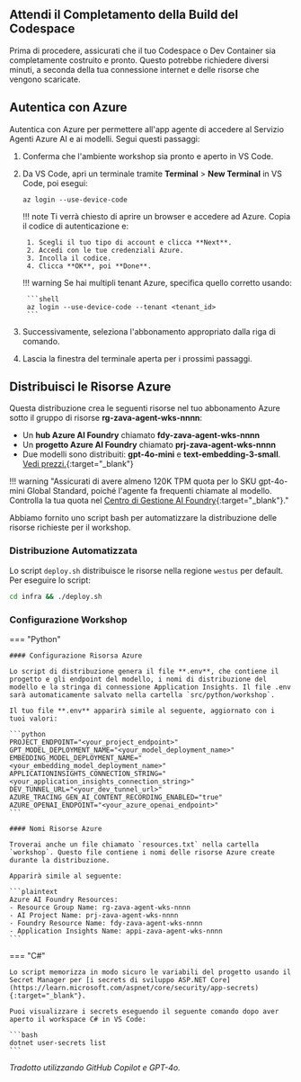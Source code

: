 ## Attendi il Completamento della Build del Codespace

Prima di procedere, assicurati che il tuo Codespace o Dev Container sia completamente costruito e pronto. Questo potrebbe richiedere diversi minuti, a seconda della tua connessione internet e delle risorse che vengono scaricate.

## Autentica con Azure

Autentica con Azure per permettere all'app agente di accedere al Servizio Agenti Azure AI e ai modelli. Segui questi passaggi:

1. Conferma che l'ambiente workshop sia pronto e aperto in VS Code.
2. Da VS Code, apri un terminale tramite **Terminal** > **New Terminal** in VS Code, poi esegui:

    ```shell
    az login --use-device-code
    ```

    !!! note
        Ti verrà chiesto di aprire un browser e accedere ad Azure. Copia il codice di autenticazione e:

        1. Scegli il tuo tipo di account e clicca **Next**.
        2. Accedi con le tue credenziali Azure.
        3. Incolla il codice.
        4. Clicca **OK**, poi **Done**.

    !!! warning
        Se hai multipli tenant Azure, specifica quello corretto usando:

        ```shell
        az login --use-device-code --tenant <tenant_id>
        ```

3. Successivamente, seleziona l'abbonamento appropriato dalla riga di comando.
4. Lascia la finestra del terminale aperta per i prossimi passaggi.

## Distribuisci le Risorse Azure

Questa distribuzione crea le seguenti risorse nel tuo abbonamento Azure sotto il gruppo di risorse **rg-zava-agent-wks-nnnn**:

- Un **hub Azure AI Foundry** chiamato **fdy-zava-agent-wks-nnnn**
- Un **progetto Azure AI Foundry** chiamato **prj-zava-agent-wks-nnnn**
- Due modelli sono distribuiti: **gpt-4o-mini** e **text-embedding-3-small**. [Vedi prezzi.](https://azure.microsoft.com/pricing/details/cognitive-services/openai-service/){:target="_blank"}

!!! warning "Assicurati di avere almeno 120K TPM quota per lo SKU gpt-4o-mini Global Standard, poiché l'agente fa frequenti chiamate al modello. Controlla la tua quota nel [Centro di Gestione AI Foundry](https://ai.azure.com/managementCenter/quota){:target="_blank"}."

Abbiamo fornito uno script bash per automatizzare la distribuzione delle risorse richieste per il workshop.

### Distribuzione Automatizzata

Lo script `deploy.sh` distribuisce le risorse nella regione `westus` per default. Per eseguire lo script:

```bash
cd infra && ./deploy.sh
```

<!-- !!! note "Su Windows, esegui `deploy.ps1` invece di `deploy.sh`" -->

### Configurazione Workshop

=== "Python"

    #### Configurazione Risorsa Azure

    Lo script di distribuzione genera il file **.env**, che contiene il progetto e gli endpoint del modello, i nomi di distribuzione del modello e la stringa di connessione Application Insights. Il file .env sarà automaticamente salvato nella cartella `src/python/workshop`. 
    
    Il tuo file **.env** apparirà simile al seguente, aggiornato con i tuoi valori:

    ```python
    PROJECT_ENDPOINT="<your_project_endpoint>"
    GPT_MODEL_DEPLOYMENT_NAME="<your_model_deployment_name>"
    EMBEDDING_MODEL_DEPLOYMENT_NAME="<your_embedding_model_deployment_name>"
    APPLICATIONINSIGHTS_CONNECTION_STRING="<your_application_insights_connection_string>"
    DEV_TUNNEL_URL="<your_dev_tunnel_url>"
    AZURE_TRACING_GEN_AI_CONTENT_RECORDING_ENABLED="true"
    AZURE_OPENAI_ENDPOINT="<your_azure_openai_endpoint>"
    ```

    #### Nomi Risorse Azure

    Troverai anche un file chiamato `resources.txt` nella cartella `workshop`. Questo file contiene i nomi delle risorse Azure create durante la distribuzione. 

    Apparirà simile al seguente:

    ```plaintext
    Azure AI Foundry Resources:
    - Resource Group Name: rg-zava-agent-wks-nnnn
    - AI Project Name: prj-zava-agent-wks-nnnn
    - Foundry Resource Name: fdy-zava-agent-wks-nnnn
    - Application Insights Name: appi-zava-agent-wks-nnnn
    ```


=== "C#"

    Lo script memorizza in modo sicuro le variabili del progetto usando il Secret Manager per [i secrets di sviluppo ASP.NET Core](https://learn.microsoft.com/aspnet/core/security/app-secrets){:target="_blank"}.

    Puoi visualizzare i secrets eseguendo il seguente comando dopo aver aperto il workspace C# in VS Code:

    ```bash
    dotnet user-secrets list
    ```

*Tradotto utilizzando GitHub Copilot e GPT-4o.*
